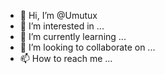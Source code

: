 - 👋 Hi, I’m @Umutux
- 👀 I’m interested in ...
- 🌱 I’m currently learning ...
- 💞️ I’m looking to collaborate on ...
- 📫 How to reach me ...

<!---
Umutux/Umutux is a ✨ special ✨ repository because its `README.md` (this file) appears on your GitHub profile.
You can click the Preview link to take a look at your changes.
--->
